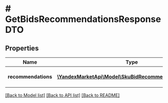 # # GetBidsRecommendationsResponseDTO

## Properties

Name | Type | Description | Notes
------------ | ------------- | ------------- | -------------
**recommendations** | [**\YandexMarketApi\Model\SkuBidRecommendationItemDTO[]**](SkuBidRecommendationItemDTO.md) | Список товаров с рекомендованными ставками. |

[[Back to Model list]](../../README.md#models) [[Back to API list]](../../README.md#endpoints) [[Back to README]](../../README.md)
